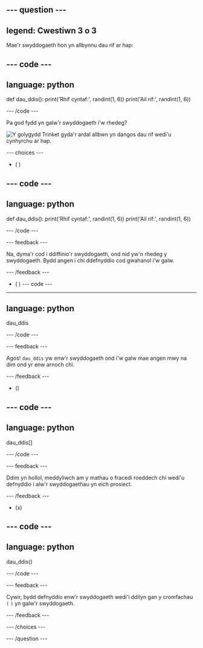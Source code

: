 --- question ---
---
legend: Cwestiwn 3 o 3
---

Mae'r swyddogaeth hon yn allbynnu dau rif ar hap:

--- code ---
---
language: python
---

def dau_ddis(): 
  print('Rhif cyntaf:', randint(1, 6)) 
  print('Ail rif:', randint(1, 6))

--- /code ---

Pa god fydd yn galw'r swyddogaeth i'w rhedeg?

![Y golygydd Trinket gyda'r ardal allbwn yn dangos dau rif wedi'u cynhyrchu ar hap.](images/quiz3.png)

--- choices ---

- ( )

--- code ---
---
language: python
---

def dau_ddis(): 
  print('Rhif cyntaf:', randint(1, 6)) 
  print('Ail rif:', randint(1, 6))

--- /code ---

 --- feedback ---

 Na, dyma'r cod i ddiffinio'r swyddogaeth, ond nid yw'n rhedeg y swyddogaeth. Bydd angen i chi ddefnyddio cod gwahanol i'w galw.

 --- /feedback ---

- ( )
--- code ---
---
language: python
---

dau_ddis

--- /code ---

 --- feedback ---

Agos! `dau_ddis` yw enw'r swyddogaeth ond i'w galw mae angen mwy na dim ond yr enw arnoch chi.

 --- /feedback ---

- ()

--- code ---
---
language: python
---

dau_ddis[]

--- /code ---

 --- feedback ---

 Ddim yn hollol, meddyliwch am y mathau o fracedi roeddech chi wedi'u defnyddio i alw'r swyddogaethau yn eich prosiect.

 --- /feedback ---

- (x)

--- code ---
---
language: python
---

dau_ddis()

--- /code ---

 --- feedback ---

 Cywir, bydd defnyddio enw'r swyddogaeth wedi'i ddilyn gan y cromfachau `(` `)` yn galw'r swyddogaeth.

 --- /feedback ---

--- /choices ---

--- /question ---

